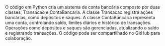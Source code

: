 O código em Python cria um sistema de conta bancária composto por duas classes, Transacao e ContaBancaria. A classe Transacao registra ações bancárias, como depósitos e saques. A classe ContaBancaria representa uma conta, controlando saldo, limites diários e histórico de transações. Operações como depósitos e saques são gerenciadas, atualizando o saldo e registrando transações. O código pode ser compartilhado no GitHub para colaboração. 
